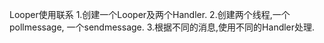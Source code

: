Looper使用联系
1.创建一个Looper及两个Handler.
2.创建两个线程,一个pollmessage, 一个sendmessage.
3.根据不同的消息,使用不同的Handler处理.
